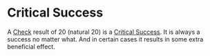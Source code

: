 # Critical Success

A [Check](../Check.md) result of 20 (natural 20) is a [Critical Success](Critical%20Success.md). It is always a success no matter what. And in certain cases it results in some extra beneficial effect.
